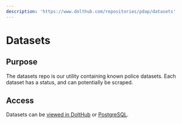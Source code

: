 ```yaml
---
description: 'https://www.dolthub.com/repositories/pdap/datasets'
---
```


# Datasets

## Purpose

The datasets repo is our utility containing known police datasets. Each dataset has a status, and can potentially be scraped.

## Access

Datasets can be [viewed in DoltHub](https://www.dolthub.com/repositories/pdap/datasets) or [PostgreSQL](hadoop-datasets-mirror.md).

